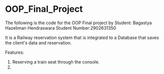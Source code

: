 # OOP_Final_Project

The following is the code for the OOP Final project by Student: Bagastya Hazeliman Hendraswara 
Student Number:2902631350

It is a Railway reservation system that is integrated to a Database that saves the client's data and  reservation.

Features:
1. Reserving a train seat through the console.
2. 
